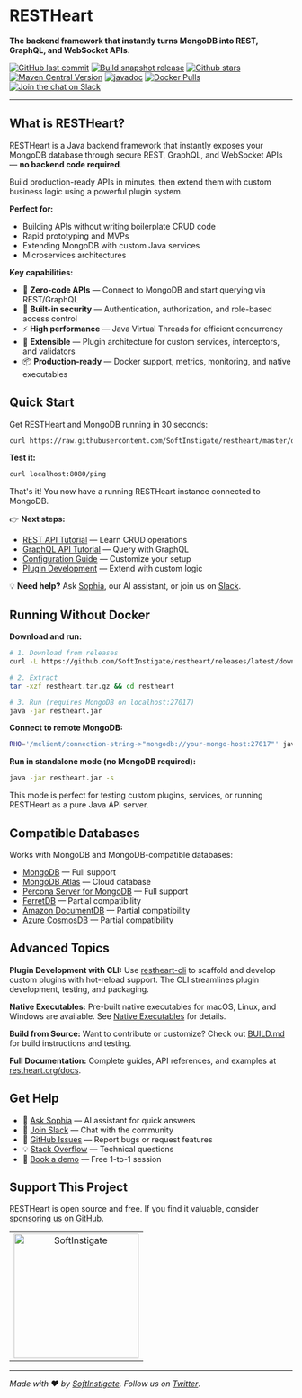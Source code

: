 # RESTHeart

**The backend framework that instantly turns MongoDB into REST, GraphQL, and WebSocket APIs.**

[![GitHub last commit](https://img.shields.io/github/last-commit/softinstigate/restheart)](https://github.com/SoftInstigate/restheart/commits/master)
[![Build snapshot release](https://github.com/SoftInstigate/restheart/actions/workflows/branch.yml/badge.svg)](https://github.com/SoftInstigate/restheart/actions/workflows/branch.yml)
[![Github stars](https://img.shields.io/github/stars/SoftInstigate/restheart?label=Github%20Stars)](https://github.com/SoftInstigate/restheart)
[![Maven Central Version](https://img.shields.io/maven-central/v/org.restheart/restheart)](https://central.sonatype.com/namespace/org.restheart)
[![javadoc](https://javadoc.io/badge2/org.restheart/restheart-commons/javadoc.svg)](https://javadoc.io/doc/org.restheart/restheart-commons)
[![Docker Pulls](https://img.shields.io/docker/pulls/softinstigate/restheart.svg?maxAge=2592000)](https://hub.docker.com/r/softinstigate/restheart/)
[![Join the chat on Slack](https://img.shields.io/badge/chat-on%20slack-orange)](https://join.slack.com/t/restheart/shared_invite/zt-1olrhtoq8-5DdYLBWYDonFGEALhmgSXQ)

---

## What is RESTHeart?

RESTHeart is a Java backend framework that instantly exposes your MongoDB database through secure REST, GraphQL, and WebSocket APIs — **no backend code required**.

Build production-ready APIs in minutes, then extend them with custom business logic using a powerful plugin system.

**Perfect for:**
- Building APIs without writing boilerplate CRUD code
- Rapid prototyping and MVPs
- Extending MongoDB with custom Java services
- Microservices architectures

**Key capabilities:**
- 🚀 **Zero-code APIs** — Connect to MongoDB and start querying via REST/GraphQL
- 🔐 **Built-in security** — Authentication, authorization, and role-based access control
- ⚡ **High performance** — Java Virtual Threads for efficient concurrency
- 🔌 **Extensible** — Plugin architecture for custom services, interceptors, and validators
- 📦 **Production-ready** — Docker support, metrics, monitoring, and native executables

## Quick Start

Get RESTHeart and MongoDB running in 30 seconds:


```sh
curl https://raw.githubusercontent.com/SoftInstigate/restheart/master/docker-compose.yml --output docker-compose.yml && docker compose up --pull=always --attach restheart
```

**Test it:**

```sh
curl localhost:8080/ping
```

That's it! You now have a running RESTHeart instance connected to MongoDB.


👉 **Next steps:**

- [REST API Tutorial](https://restheart.org/docs/mongodb-rest/tutorial) — Learn CRUD operations
- [GraphQL API Tutorial](https://restheart.org/docs/mongodb-graphql/tutorial) — Query with GraphQL
- [Configuration Guide](https://restheart.org/docs/configuration) — Customize your setup
- [Plugin Development](https://restheart.org/docs/plugins/overview) — Extend with custom logic

💡 **Need help?** Ask [Sophia](https://sophia.restheart.com/), our AI assistant, or join us on [Slack](https://join.slack.com/t/restheart/shared_invite/zt-1olrhtoq8-5DdYLBWYDonFGEALhmgSXQ).

## Running Without Docker

**Download and run:**

```sh
# 1. Download from releases
curl -L https://github.com/SoftInstigate/restheart/releases/latest/download/restheart.tar.gz -o restheart.tar.gz

# 2. Extract
tar -xzf restheart.tar.gz && cd restheart

# 3. Run (requires MongoDB on localhost:27017)
java -jar restheart.jar
```

**Connect to remote MongoDB:**

```sh
RHO='/mclient/connection-string->"mongodb://your-mongo-host:27017"' java -jar restheart.jar
```

**Run in standalone mode (no MongoDB required):**

```sh
java -jar restheart.jar -s
```

This mode is perfect for testing custom plugins, services, or running RESTHeart as a pure Java API server.

## Compatible Databases

Works with MongoDB and MongoDB-compatible databases:

- [MongoDB](https://www.mongodb.com/) — Full support
- [MongoDB Atlas](https://www.mongodb.com/products/platform/atlas-database) — Cloud database
- [Percona Server for MongoDB](https://www.percona.com/mongodb/software/percona-server-for-mongodb) — Full support
- [FerretDB](https://www.ferretdb.com/) — Partial compatibility
- [Amazon DocumentDB](https://docs.aws.amazon.com/documentdb/latest/developerguide/what-is.html) — Partial compatibility
- [Azure CosmosDB](https://learn.microsoft.com/en-us/azure/cosmos-db/mongodb/) — Partial compatibility

## Advanced Topics

**Plugin Development with CLI:**
Use [restheart-cli](https://github.com/SoftInstigate/restheart-cli) to scaffold and develop custom plugins with hot-reload support. The CLI streamlines plugin development, testing, and packaging.

**Native Executables:**
Pre-built native executables for macOS, Linux, and Windows are available. See [Native Executables](native-executables.md) for details.

**Build from Source:**
Want to contribute or customize? Check out [BUILD.md](BUILD.md) for build instructions and testing.

**Full Documentation:**
Complete guides, API references, and examples at [restheart.org/docs](https://restheart.org/docs/).

## Get Help

- 🤖 [Ask Sophia](https://sophia.restheart.com/) — AI assistant for quick answers
- 💬 [Join Slack](https://join.slack.com/t/restheart/shared_invite/zt-1olrhtoq8-5DdYLBWYDonFGEALhmgSXQ) — Chat with the community
- 🐛 [GitHub Issues](https://github.com/SoftInstigate/restheart/issues/new) — Report bugs or request features
- 💡 [Stack Overflow](https://stackoverflow.com/questions/ask?tags=restheart) — Technical questions
- 📅 [Book a demo](https://calendly.com/restheart) — Free 1-to-1 session

## Support This Project

RESTHeart is open source and free. If you find it valuable, consider [sponsoring us on GitHub](https://github.com/sponsors/SoftInstigate).

<table>
  <tbody>
    <tr>
      <td align="center" valign="middle">
        <a href="https://www.softinstigate.com" target="_blank">
          <img width="222px" src="https://www.softinstigate.com/images/logo.png" alt="SoftInstigate">
        </a>
      </td>
    </tr>
  </tbody>
</table>

---

_Made with :heart: by [SoftInstigate](https://www.softinstigate.com). Follow us on [Twitter](https://twitter.com/softinstigate)_.
